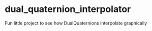 # dual_quaternion_interpolator
Fun little project to see how DualQuaternions interpolate graphically
